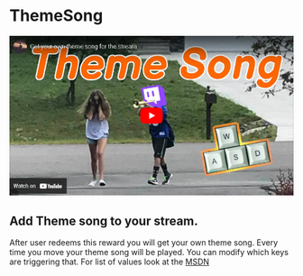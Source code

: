 # ThemeSong
[![Tutorial](ThemeSong_thumbnail.png)](https://www.youtube.com/watch?v=4YlquqggxPw)

## Add Theme song to your stream.
After user redeems this reward you will get your own theme song. Every time you move your theme song will be played.
You can modify which keys are triggering that. For list of values look at the [MSDN](https://learn.microsoft.com/en-us/windows/win32/inputdev/virtual-key-codes)